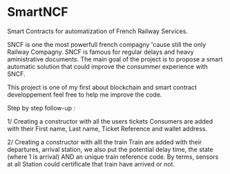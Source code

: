 # SmartNCF
Smart Contracts for automatization of French Railway Services.

SNCF is one the most powerfull french compagny 'cause still the only Railway Compagny. SNCF is famous for regular delays and heavy aministrative documents.
The main goal of the project is to propose a smart automatic solution that could improve the consummer experience with SNCF. 

This project is one of my first about blockchain and smart contract developpement feel free to help me improve the code.

Step by step follow-up :

1/ Creating a constructor with all the users tickets
  Consumers are added with their First name, Last name, Ticket Reference and wallet address.
  
2/ Creating a constructor with alll the train
   Train are added with their departures, arrival station, we also put the potential delay time, the state (where 1 is arrival) AND an unique train reference code. By terms, sensors at all Station could certificate that train have arrived or not.

